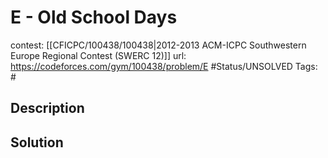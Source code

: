 # E - Old School Days

contest: [[CFICPC/100438/100438|2012-2013 ACM-ICPC Southwestern Europe Regional Contest (SWERC 12)]]
url: https://codeforces.com/gym/100438/problem/E
#Status/UNSOLVED
Tags: #

## Description

## Solution

